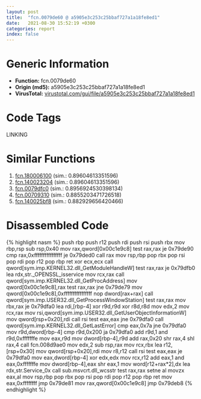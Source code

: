 ```yaml
---
layout: post
title:  "fcn.0079de60 @ a5905e3c253c25bbaf727a1a18fe8ed1"
date:   2021-08-30 15:52:19 +0300
categories: report
index: false
---
```


# Generic Information
- **Function:** fcn.0079de60
- **Origin (md5):** a5905e3c253c25bbaf727a1a18fe8ed1
- **VirusTotal:** [virustotal.com/gui/file/a5905e3c253c25bbaf727a1a18fe8ed1][virustotal_ref]

# Code Tags
<span class="tag" id="LINKING">LINKING</span>


# Similar Functions

1. [fcn.180006100][similar_1_ref] (sim.: 0.89604613351596)
2. [fcn.140023204][similar_2_ref] (sim.: 0.89604613351596)
3. [fcn.0079dfc0][similar_3_ref] (sim.: 0.8956924530398134)
4. [fcn.00709310][similar_4_ref] (sim.: 0.8855203471726518)
5. [fcn.140025bf8][similar_5_ref] (sim.: 0.882929656420466)


# Disassembled Code

{% highlight nasm %}
push rbp
push r12
push rdi
push rsi
push rbx
mov rbp,rsp
sub rsp,0x40
mov rax,qword[0x00c1e9c8]
test rax,rax
je 0x79de90
cmp rax,0xffffffffffffffff
je 0x79ded0
call rax
mov rsp,rbp
pop rbx
pop rsi
pop rdi
pop r12
pop rbp
ret
xor ecx,ecx
call qword[sym.imp.KERNEL32.dll_GetModuleHandleW]
test rax,rax
je 0x79dfb0
lea rdx,str._OPENSSL_isservice
mov rcx,rax
call qword[sym.imp.KERNEL32.dll_GetProcAddress]
mov qword[0x00c1e9c8],rax
test rax,rax
jne 0x79de79
mov qword[0x00c1e9c8],0xffffffffffffffff
nop dword[rax+rax]
call qword[sym.imp.USER32.dll_GetProcessWindowStation]
test rax,rax
mov rbx,rax
je 0x79dfa0
lea rdi,[rbp-4]
xor r9d,r9d
xor r8d,r8d
mov edx,2
mov rcx,rax
mov rsi,qword[sym.imp.USER32.dll_GetUserObjectInformationW]
mov qword[rsp+0x20],rdi
call rsi
test eax,eax
jne 0x79dfa0
call qword[sym.imp.KERNEL32.dll_GetLastError]
cmp eax,0x7a
jne 0x79dfa0
mov r9d,dword[rbp-4]
cmp r9d,0x200
ja 0x79dfa0
add r9d,1
and r9d,0xfffffffe
mov eax,r9d
mov dword[rbp-4],r9d
add rax,0x20
shr rax,4
shl rax,4
call fcn.008d9ae0
mov edx,2
sub rsp,rax
mov rcx,rbx
lea r12,[rsp+0x30]
mov qword[rsp+0x20],rdi
mov r8,r12
call rsi
test eax,eax
je 0x79dfa0
mov eax,dword[rbp-4]
xor edx,edx
mov rcx,r12
add eax,1
and eax,0xfffffffe
mov dword[rbp-4],eax
shr eax,1
mov word[r12+rax*2],dx
lea rdx,str.Service_0x
call sub.msvcrt.dll_wcsstr
test rax,rax
setne al
movzx eax,al
mov rsp,rbp
pop rbx
pop rsi
pop rdi
pop r12
pop rbp
ret
mov eax,0xffffffff
jmp 0x79de81
mov rax,qword[0x00c1e9c8]
jmp 0x79deb8
{% endhighlight %}


[similar_1_ref]: /report/fcn.180006100@7dc44f7522d53d03c7b1f4335f6d2a15
[similar_2_ref]: /report/fcn.140023204@c5b958b285b208bffd52d8455e15d93a
[similar_3_ref]: /report/fcn.0079dfc0@a5905e3c253c25bbaf727a1a18fe8ed1
[similar_4_ref]: /report/fcn.00709310@a5905e3c253c25bbaf727a1a18fe8ed1
[similar_5_ref]: /report/fcn.140025bf8@3bee9e0608c478ffce0d10559aae732b
[virustotal_ref]: https://www.virustotal.com/gui/file/a5905e3c253c25bbaf727a1a18fe8ed1